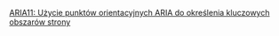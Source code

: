 [ARIA11: Użycie punktów orientacyjnych ARIA do określenia kluczowych obszarów strony](https://www.w3.org/WAI/WCAG22/Techniques/aria/ARIA11)
